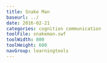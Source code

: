 ```yaml
---
title: Snake Man
baseurl: ../
date: 2016-02-21
categories: cognition communication
toolFile: snakeman.swf
toolWidth: 800
toolHeight: 600
navGroup: learningtools
---
```

